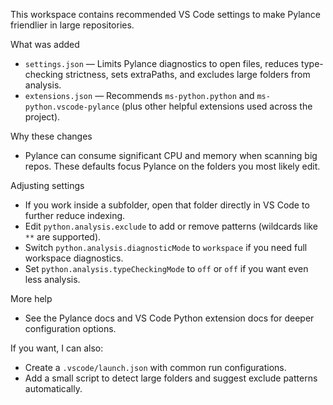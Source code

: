 This workspace contains recommended VS Code settings to make Pylance friendlier in large repositories.

What was added
- `settings.json` — Limits Pylance diagnostics to open files, reduces type-checking strictness, sets extraPaths, and excludes large folders from analysis.
- `extensions.json` — Recommends `ms-python.python` and `ms-python.vscode-pylance` (plus other helpful extensions used across the project).

Why these changes
- Pylance can consume significant CPU and memory when scanning big repos. These defaults focus Pylance on the folders you most likely edit.

Adjusting settings
- If you work inside a subfolder, open that folder directly in VS Code to further reduce indexing.
- Edit `python.analysis.exclude` to add or remove patterns (wildcards like `**` are supported).
- Switch `python.analysis.diagnosticMode` to `workspace` if you need full workspace diagnostics.
- Set `python.analysis.typeCheckingMode` to `off` or `off` if you want even less analysis.

More help
- See the Pylance docs and VS Code Python extension docs for deeper configuration options.

If you want, I can also:
- Create a `.vscode/launch.json` with common run configurations.
- Add a small script to detect large folders and suggest exclude patterns automatically.

